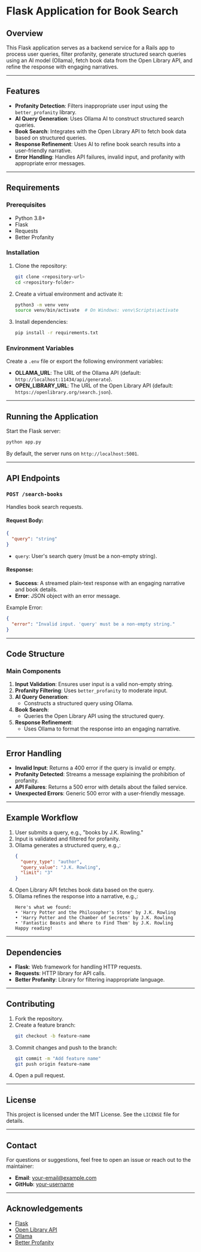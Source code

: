 # Flask Application for Book Search

## Overview
This Flask application serves as a backend service for a Rails app to process user queries, filter profanity, generate structured search queries using an AI model (Ollama), fetch book data from the Open Library API, and refine the response with engaging narratives.

---

## Features
- **Profanity Detection**: Filters inappropriate user input using the `better_profanity` library.
- **AI Query Generation**: Uses Ollama AI to construct structured search queries.
- **Book Search**: Integrates with the Open Library API to fetch book data based on structured queries.
- **Response Refinement**: Uses AI to refine book search results into a user-friendly narrative.
- **Error Handling**: Handles API failures, invalid input, and profanity with appropriate error messages.

---

## Requirements
### Prerequisites
- Python 3.8+
- Flask
- Requests
- Better Profanity

### Installation
1. Clone the repository:
   ```bash
   git clone <repository-url>
   cd <repository-folder>
   ```
2. Create a virtual environment and activate it:
   ```bash
   python3 -m venv venv
   source venv/bin/activate  # On Windows: venv\Scripts\activate
   ```
3. Install dependencies:
   ```bash
   pip install -r requirements.txt
   ```

### Environment Variables
Create a `.env` file or export the following environment variables:
- **OLLAMA_URL**: The URL of the Ollama API (default: `http://localhost:11434/api/generate`).
- **OPEN_LIBRARY_URL**: The URL of the Open Library API (default: `https://openlibrary.org/search.json`).

---

## Running the Application
Start the Flask server:
```bash
python app.py
```
By default, the server runs on `http://localhost:5001`.

---

## API Endpoints
### **`POST /search-books`**
Handles book search requests.

#### Request Body:
```json
{
  "query": "string"
}
```
- `query`: User's search query (must be a non-empty string).

#### Response:
- **Success**: A streamed plain-text response with an engaging narrative and book details.
- **Error**: JSON object with an error message.

Example Error:
```json
{
  "error": "Invalid input. 'query' must be a non-empty string."
}
```

---

## Code Structure
### Main Components
1. **Input Validation**: Ensures user input is a valid non-empty string.
2. **Profanity Filtering**: Uses `better_profanity` to moderate input.
3. **AI Query Generation**:
   - Constructs a structured query using Ollama.
4. **Book Search**:
   - Queries the Open Library API using the structured query.
5. **Response Refinement**:
   - Uses Ollama to format the response into an engaging narrative.

---

## Error Handling
- **Invalid Input**: Returns a 400 error if the query is invalid or empty.
- **Profanity Detected**: Streams a message explaining the prohibition of profanity.
- **API Failures**: Returns a 500 error with details about the failed service.
- **Unexpected Errors**: Generic 500 error with a user-friendly message.

---

## Example Workflow
1. User submits a query, e.g., "books by J.K. Rowling."
2. Input is validated and filtered for profanity.
3. Ollama generates a structured query, e.g.,:
   ```json
   {
     "query_type": "author",
     "query_value": "J.K. Rowling",
     "limit": "3"
   }
   ```
4. Open Library API fetches book data based on the query.
5. Ollama refines the response into a narrative, e.g.,:
   ```text
   Here's what we found:
   • 'Harry Potter and the Philosopher's Stone' by J.K. Rowling
   • 'Harry Potter and the Chamber of Secrets' by J.K. Rowling
   • 'Fantastic Beasts and Where to Find Them' by J.K. Rowling
   Happy reading!
   ```

---

## Dependencies
- **Flask**: Web framework for handling HTTP requests.
- **Requests**: HTTP library for API calls.
- **Better Profanity**: Library for filtering inappropriate language.

---

## Contributing
1. Fork the repository.
2. Create a feature branch:
   ```bash
   git checkout -b feature-name
   ```
3. Commit changes and push to the branch:
   ```bash
   git commit -m "Add feature name"
   git push origin feature-name
   ```
4. Open a pull request.

---

## License
This project is licensed under the MIT License. See the `LICENSE` file for details.

---

## Contact
For questions or suggestions, feel free to open an issue or reach out to the maintainer:
- **Email**: your-email@example.com
- **GitHub**: [your-username](https://github.com/your-username)

---

## Acknowledgements
- [Flask](https://flask.palletsprojects.com/)
- [Open Library API](https://openlibrary.org/developers/api)
- [Ollama](https://ollama.ai/)
- [Better Profanity](https://pypi.org/project/better-profanity/)


